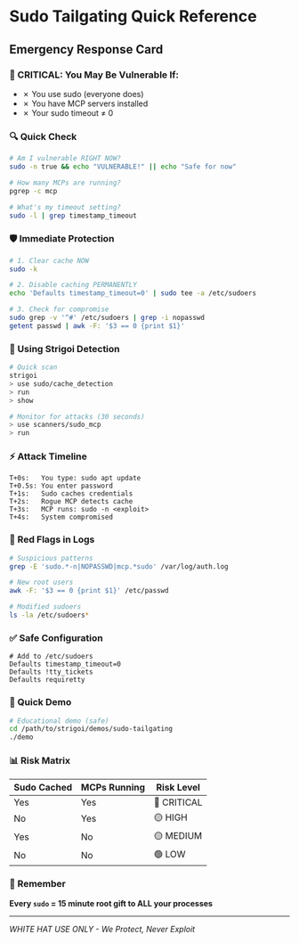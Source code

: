 # Sudo Tailgating Quick Reference
## Emergency Response Card

### 🚨 CRITICAL: You May Be Vulnerable If:
- ✗ You use sudo (everyone does)
- ✗ You have MCP servers installed
- ✗ Your sudo timeout ≠ 0

### 🔍 Quick Check
```bash
# Am I vulnerable RIGHT NOW?
sudo -n true && echo "VULNERABLE!" || echo "Safe for now"

# How many MCPs are running?
pgrep -c mcp

# What's my timeout setting?
sudo -l | grep timestamp_timeout
```

### 🛡️ Immediate Protection
```bash
# 1. Clear cache NOW
sudo -k

# 2. Disable caching PERMANENTLY
echo 'Defaults timestamp_timeout=0' | sudo tee -a /etc/sudoers

# 3. Check for compromise
sudo grep -v '^#' /etc/sudoers | grep -i nopasswd
getent passwd | awk -F: '$3 == 0 {print $1}'
```

### 🎯 Using Strigoi Detection
```bash
# Quick scan
strigoi
> use sudo/cache_detection
> run
> show

# Monitor for attacks (30 seconds)
> use scanners/sudo_mcp  
> run
```

### ⚡ Attack Timeline
```
T+0s:   You type: sudo apt update
T+0.5s: You enter password
T+1s:   Sudo caches credentials
T+2s:   Rogue MCP detects cache
T+3s:   MCP runs: sudo -n <exploit>
T+4s:   System compromised
```

### 🔴 Red Flags in Logs
```bash
# Suspicious patterns
grep -E 'sudo.*-n|NOPASSWD|mcp.*sudo' /var/log/auth.log

# New root users
awk -F: '$3 == 0 {print $1}' /etc/passwd

# Modified sudoers
ls -la /etc/sudoers*
```

### ✅ Safe Configuration
```sudoers
# Add to /etc/sudoers
Defaults timestamp_timeout=0
Defaults !tty_tickets
Defaults requiretty
```

### 🚀 Quick Demo
```bash
# Educational demo (safe)
cd /path/to/strigoi/demos/sudo-tailgating
./demo
```

### 📊 Risk Matrix
| Sudo Cached | MCPs Running | Risk Level |
|-------------|--------------|------------|
| Yes         | Yes          | 🔴 CRITICAL |
| No          | Yes          | 🟡 HIGH     |
| Yes         | No           | 🟡 MEDIUM   |
| No          | No           | 🟢 LOW      |

### 🔗 Remember
**Every `sudo` = 15 minute root gift to ALL your processes**

---
*WHITE HAT USE ONLY - We Protect, Never Exploit*